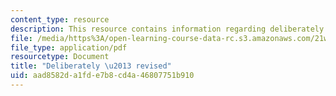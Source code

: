 ```yaml
---
content_type: resource
description: This resource contains information regarding deliberately by Irina Onoprienko.
file: /media/https%3A/open-learning-course-data-rc.s3.amazonaws.com/21w-758-genre-fiction-workshop-spring-2013/aad8582da1fde7b8cd4a46807751b910_MIT21W_758S13_del-Fn_drft.pdf
file_type: application/pdf
resourcetype: Document
title: "Deliberately \u2013 revised"
uid: aad8582d-a1fd-e7b8-cd4a-46807751b910
---
```

